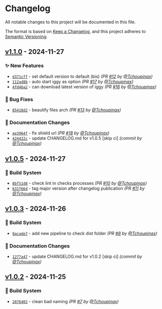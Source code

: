 # Changelog
All notable changes to this project will be documented in this file.

The format is based on [Keep a Changelog](https://keepachangelog.com/en/1.0.0/),
and this project adheres to [Semantic Versioning](https://semver.org/spec/v2.0.0.html).

## [v1.1.0] - 2024-11-27
### :sparkles: New Features
- [`d371cff`](https://github.com/iggy-rs/setup-iggy/commit/d371cffa0e145b4a596428fdf83b3caf644fbee8) - set default version to default (bis) *(PR [#12](https://github.com/iggy-rs/setup-iggy/pull/12) by [@Tchoupinax](https://github.com/Tchoupinax))*
- [`112ad8b`](https://github.com/iggy-rs/setup-iggy/commit/112ad8bf7cc27461924b0537a0cf32ac43207087) - auto start iggy as option *(PR [#17](https://github.com/iggy-rs/setup-iggy/pull/17) by [@Tchoupinax](https://github.com/Tchoupinax))*
- [`4fd46a2`](https://github.com/iggy-rs/setup-iggy/commit/4fd46a2d0b639c11952e4bca2f17c8ce8e835adb) - can download latest version of iggy *(PR [#16](https://github.com/iggy-rs/setup-iggy/pull/16) by [@Tchoupinax](https://github.com/Tchoupinax))*

### :bug: Bug Fixes
- [`85418d2`](https://github.com/iggy-rs/setup-iggy/commit/85418d2d7d42128acc9d0284af254fee42b3b1fd) - beautify files arch *(PR [#13](https://github.com/iggy-rs/setup-iggy/pull/13) by [@Tchoupinax](https://github.com/Tchoupinax))*

### :memo: Documentation Changes
- [`ae3964f`](https://github.com/iggy-rs/setup-iggy/commit/ae3964fbd327b0ffbb26900c6cd740a9dc9e6d23) - fix shield url *(PR [#18](https://github.com/iggy-rs/setup-iggy/pull/18) by [@Tchoupinax](https://github.com/Tchoupinax))*
- [`424422c`](https://github.com/iggy-rs/setup-iggy/commit/424422c84dc19d8d7d9d4569ed093c2d5cde99d2) - update CHANGELOG.md for v1.0.5 [skip ci] *(commit by [@Tchoupinax](https://github.com/Tchoupinax))*


## [v1.0.5] - 2024-11-27
### :construction_worker: Build System
- [`8bf51d8`](https://github.com/iggy-rs/setup-iggy/commit/8bf51d8e27f7e909e47a4ba1b4432a0d2c8b6c97) - check lint in checks processes *(PR [#10](https://github.com/iggy-rs/setup-iggy/pull/10) by [@Tchoupinax](https://github.com/Tchoupinax))*
- [`631f66d`](https://github.com/iggy-rs/setup-iggy/commit/631f66d4e1cfa45ba7c796d4bf827df3edca8be2) - tag major version after changelog publication *(PR [#11](https://github.com/iggy-rs/setup-iggy/pull/11) by [@Tchoupinax](https://github.com/Tchoupinax))*


## [v1.0.3] - 2024-11-26
### :construction_worker: Build System
- [`9acade7`](https://github.com/iggy-rs/setup-iggy/commit/9acade7cea84378b7a9be793f53b99016702cce0) - add new pipeline to check dist folder *(PR [#8](https://github.com/iggy-rs/setup-iggy/pull/8) by [@Tchoupinax](https://github.com/Tchoupinax))*

### :memo: Documentation Changes
- [`1277a47`](https://github.com/iggy-rs/setup-iggy/commit/1277a470d0ed06c5b990978d3b39b537290fc6a9) - update CHANGELOG.md for v1.0.2 [skip ci] *(commit by [@Tchoupinax](https://github.com/Tchoupinax))*


## [v1.0.2] - 2024-11-25
### :construction_worker: Build System
- [`2876402`](https://github.com/iggy-rs/setup-iggy/commit/2876402df814a003c757deea66fb6634b42daaea) - clean bad naming *(PR [#7](https://github.com/iggy-rs/setup-iggy/pull/7) by [@Tchoupinax](https://github.com/Tchoupinax))*

[v1.0.2]: https://github.com/iggy-rs/setup-iggy/compare/v1.0.1...v1.0.2
[v1.0.3]: https://github.com/iggy-rs/setup-iggy/compare/v1.0.2...v1.0.3
[v1.0.5]: https://github.com/iggy-rs/setup-iggy/compare/v1.0.4...v1.0.5
[v1.1.0]: https://github.com/iggy-rs/setup-iggy/compare/v1.0.5...v1.1.0
